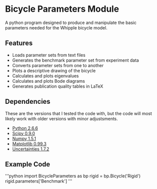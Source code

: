 Bicycle Parameters Module
=========================

A python program designed to produce and manipulate the basic parameters needed for
the Whipple bicycle model.

Features
--------
- Loads parameter sets from text files
- Generates the benchmark parameter set from experiment data
- Converts parameter sets from one to another
- Plots a descriptive drawing of the bicycle
- Calculates and plots eigenvalues
- Calculates and plots Bode diagrams
- Generates publication quality tables in LaTeX

Dependencies
------------
These are the versions that I tested the code with, but the code will most
likely work with older versions with minor adjustsments.

- [Python 2.6.6](http://www.python.org/)
- [Scipy 0.9.0](http://www.scipy.org/)
- [Numpy 1.5.1](http://numpy.scipy.org/)
- [Matplotlib 0.99.3](http://matplotlib.sourceforge.net/)
- [Uncertainties 1.7.2](http://packages.python.org/uncertainties/)

Example Code
------------
'''python
import BicycleParameters as bp
rigid = bp.Bicycle('Rigid')
rigid.parameters['Benchmark']
'''
